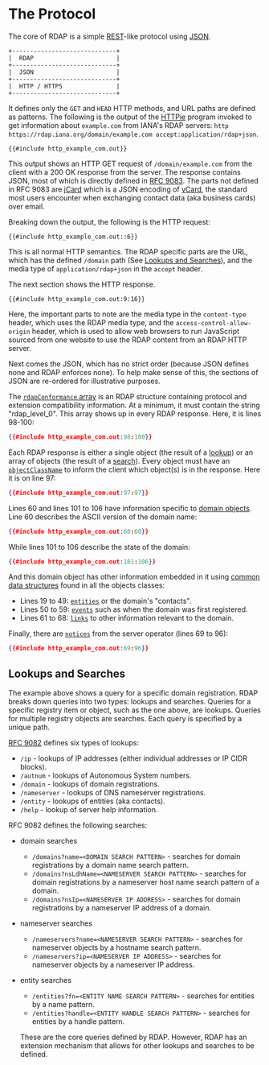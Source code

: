 # The Protocol

The core of RDAP is a simple [REST](https://en.wikipedia.org/wiki/REST)-like protocol using [JSON](https://en.wikipedia.org/wiki/JSON).

```svgbob
+-----------------------------+
|  RDAP                       |
+-----------------------------+
|  JSON                       |
+-----------------------------+
|  HTTP / HTTPS               |
+-----------------------------+
```

It defines only the `GET` and `HEAD` HTTP methods, and URL paths are defined as patterns. The following is the output of the
[HTTPie](https://httpie.io/) program invoked to get information about `example.com` from IANA's RDAP servers:
`http https://rdap.iana.org/domain/example.com accept:application/rdap+json`.

```
{{#include http_example_com.out}}    
```

This output shows an HTTP GET request of `/domain/example.com` from the client with a 200 OK response from the server.
The response contains JSON, most of which is directly defined in [RFC 9083](https://datatracker.ietf.org/doc/html/rfc9083).
The parts not defined in RFC 9083 are [jCard](jcard_and_vcard.md) which is a JSON encoding of [vCard](/misc/glossary.md#vcard),
the standard most users encounter when exchanging contact data (aka business cards) over email.

Breaking down the output, the following is the HTTP request:

```
{{#include http_example_com.out::6}}    
```

This is all normal HTTP semantics. The RDAP specific parts are the URL, which has the defined `/domain` path (See [Lookups and Searches](#lookups-and-searches)),
and the media type of `application/rdap+json` in the `accept` header.

The next section shows the HTTP response.

```
{{#include http_example_com.out:9:16}}    
```
Here, the important parts to note are the media type in the `content-type` header, which uses the RDAP media type,
and the `access-control-allow-origin` header, which is used to allow web browsers to run JavaScript sourced from one
website to use the RDAP content from an RDAP HTTP server.

Next comes the JSON, which has no strict order (because JSON defines none and RDAP enforces none). To help make sense
of this, the sections of JSON are re-ordered for illustrative purposes.

The [`rdapConformance` array](common_data_structures.md#rdapconformance) is an RDAP structure containing protocol and extension
compatibility information. At a minimum, it must contain the string "rdap_level_0". This array shows up in every RDAP response.
Here, it is lines 98-100:

```json
{{#include http_example_com.out:98:100}}    
```

Each RDAP response is either a single object (the result of a [lookup](rdap_urls.md#lookups)) or an array of objects
(the result of a [search](rdap_urls.md#searches)). Every object must have an [`objectClassName`](common_data_structures.md#objectclassname)
to inform the client which object(s) is in the response. Here it is on line 97:

```json
{{#include http_example_com.out:97:97}}    
```

Lines 60 and lines 101 to 106 have information specific to [domain objects](object_classes.md#domain). Line 60 describes the 
ASCII version of the domain name:

```json
{{#include http_example_com.out:60:60}}    
```

While lines 101 to 106 describe the state of the domain:

```json
{{#include http_example_com.out:101:106}}
```

And this domain object has other information embedded in it using [common data structures](common_data_structures.md) found in
all the objects classes:

* Lines 19 to 49: [`entities`](object_classes.md#entity-children) or the domain's "contacts".
* Lines 50 to 59: [`events`](common_data_structures.md#events) such as when the domain was first registered.
* Lines 61 to 68: [`links`](common_data_structures.md#links) to other information relevant to the domain.

Finally, there are [`notices`](common_data_structures.md#notices-and-remarks) from the server operator (lines 69 to 96):

```json
{{#include http_example_com.out:69:96}}    
```

## Lookups and Searches

The example above shows a query for a specific domain registration. RDAP breaks down queries into two types: lookups and searches.
Queries for a specific registry item or object, such as the one above, are lookups. Queries for multiple registry objects are searches.
Each query is specified by a unique path.

[RFC 9082](https://datatracker.ietf.org/doc/html/rfc9082) defines six types of lookups:

* `/ip` - lookups of IP addresses (either individual addresses or IP CIDR blocks).
* `/autnum` - lookups of Autonomous System numbers.
* `/domain` - lookups of domain registrations.
* `/nameserver` - lookups of DNS nameserver registrations.
* `/entity` - lookups of entities (aka contacts).
* `/help` - lookup of server help information.

RFC 9082 defines the following searches:

* domain searches
  * `/domains?name=<DOMAIN SEARCH PATTERN>` - searches for domain registrations by a domain name search pattern.
  * `/domains?nsLdhName=<NAMESERVER SEARCH PATTERN>` - searches for domain registrations by a nameserver host name search pattern of a domain.
  * `/domains?nsIp=<NAMESERVER IP ADDRESS>` - searches for domain registrations by a nameserver IP address of a domain.
* nameserver searches
  * `/nameservers?name=<NAMESERVER SEARCH PATTERN>` - searches for nameserver objects by a hostname search pattern.
  * `/nameservers?ip=<NAMESERVER IP ADDRESS>` - searches for nameserver objects by a nameserver IP address.
* entity searches
  * `/entities?fn=<ENTITY NAME SEARCH PATTERN>` - searches for entities by a name pattern.
  * `/entities?handle=<ENTITY HANDLE SEARCH PATTERN>` - searches for entities by a handle pattern.

  These are the core queries defined by RDAP. However, RDAP has an extension mechanism that allows for other
  lookups and searches to be defined.
